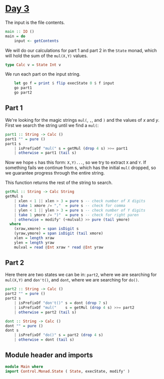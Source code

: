 # [Day 3](https://adventofcode.com/2024/day/3)

The input is the file contents.

```haskell top:2
main :: IO ()
main = do
    input <- getContents
```

We will do our calculations for part 1 and part 2 in the `State` monad,
which will hold the sum of the `mul(X,Y)` values.

```haskell top:1
type Calc v = State Int v
```

We run each part on the input string.

```haskell top:2
    let go f = print $ flip execState 0 $ f input
    go part1
    go part2
```

## Part 1

We're looking for the magic strings `mul(`, `,`, and `)` and
the values of $x$ and $y$.
First we search the string until we find a `mul(`:

```haskell
part1 :: String -> Calc ()
part1 "" = pure ()
part1 s
    | isPrefixOf "mul(" s = getMul (drop 4 s) >>= part1
    | otherwise = part1 (tail s)
```

Now we hope `s` has this form: `X,Y)...`, so we try to extract `X` and `Y`.
If something fails we continue from s, which has the initial `mul(` dropped,
so we guarantee progress through the entire string.

This function returns the rest of the string to search.

```haskell
getMul :: String -> Calc String
getMul s
    | xlen < 1 || xlen > 3 = pure s -- check number of X digits
    | take 1 xmore /= ","  = pure s -- check for comma
    | ylen < 1 || ylen > 3 = pure s -- check number of Y digits
    | take 1 ymore /= ")"  = pure s -- check for right paren
    | otherwise = modify' (+mulval) >> pure (tail ymore)
  where
    (xraw,xmore) = span isDigit s
    (yraw,ymore) = span isDigit (tail xmore)
    xlen = length xraw
    ylen = length yraw
    mulval = read @Int xraw * read @Int yraw
```

## Part 2

Here there are two states we can be in:
`part2`, where we are searching for `mul(X,Y)` and `don't()`, and
`dont`, where we are searching for `do()`.

```haskell
part2 :: String -> Calc ()
part2 "" = pure ()
part2 s
    | isPrefixOf "don't()" s = dont (drop 7 s)
    | isPrefixOf "mul("    s = getMul (drop 4 s) >>= part2
    | otherwise = part2 (tail s)

dont :: String -> Calc ()
dont "" = pure ()
dont s
    | isPrefixOf "do()" s = part2 (drop 4 s)
    | otherwise = dont (tail s)
```

## Module header and imports

```haskell top
module Main where
import Control.Monad.State ( State, execState, modify' )
```
